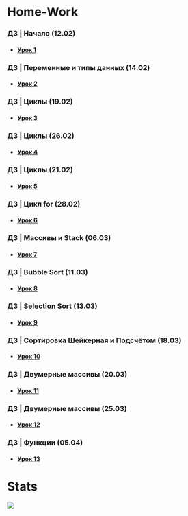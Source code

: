 # Home-Work
### ДЗ | Начало (12.02)
* #### [Урок 1](https://github.com/RasputkoTimur/Home-Work/blob/main/ConsoleApplication1.cpp)
### ДЗ | Переменные и типы данных (14.02)
* #### [Урок 2](https://github.com/RasputkoTimur/Home-Work/blob/main/ConsoleApplication2.cpp)
### ДЗ | Циклы (19.02)
* #### [Урок 3](https://github.com/RasputkoTimur/Home-Work/blob/main/ConsoleApplication3.cpp)
### ДЗ | Циклы (26.02)
* #### [Урок 4](https://github.com/RasputkoTimur/Home-Work/blob/main/ConsoleApplication4.cpp)
### ДЗ | Циклы (21.02)
* #### [Урок 5](https://github.com/RasputkoTimur/Home-Work/blob/main/ConsoleApplication5.cpp)
### ДЗ | Цикл for (28.02)
* #### [Урок 6](https://github.com/RasputkoTimur/Home-Work/blob/main/ConsoleApplication6.cpp)
### ДЗ | Массивы и Stack (06.03)
* #### [Урок 7](https://github.com/RasputkoTimur/Home-Work/blob/main/ConsoleApplication7.cpp)
### ДЗ | Bubble Sort (11.03)
* #### [Урок 8](https://github.com/RasputkoTimur/Home-Work/blob/main/ConsoleApplication8.cpp)
### ДЗ | Selection Sort (13.03)
* #### [Урок 9](https://github.com/RasputkoTimur/Home-Work/blob/main/ConsoleApplication9.cpp)
### ДЗ | Сортировка Шейкерная и Подсчётом (18.03)
* #### [Урок 10](https://github.com/RasputkoTimur/Home-Work/blob/main/ConsoleApplication10.cpp)
### ДЗ | Двумерные массивы (20.03)
* #### [Урок 11](https://github.com/RasputkoTimur/Home-Work/blob/main/ConsoleApplication11.cpp)
### ДЗ | Двумерные массивы (25.03)
* #### [Урок 12](https://github.com/RasputkoTimur/Home-Work/blob/main/ConsoleApplication12.cpp)
### ДЗ | Функции (05.04)
* #### [Урок 13](https://github.com/RasputkoTimur/Home-Work/blob/main/ConsoleApplication13.cpp)
# Stats
![](http://github-profile-summary-cards.vercel.app/api/cards/stats?username=RasputkoTimur&theme=dark)
